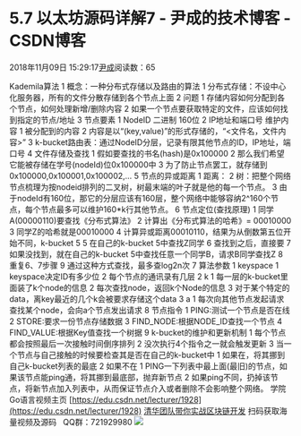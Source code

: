 
# 5.7 以太坊源码详解7 - 尹成的技术博客 - CSDN博客

2018年11月09日 15:29:17[尹成](https://me.csdn.net/yincheng01)阅读数：65


Kademila算法
1 概念：一种分布式存储以及路由的算法
1 分布式存储：不设中心化服务器，所有的文件分散存储到各个节点上面
2 问题
1 存储内容如何分配到各个节点，如何处理新增/删除内容
2 如果一个节点要获取特定的文件，应该如何找到指定的节点/地址
3 节点要素
1 NodeID 二进制 160位
2 IP地址和端口号
维护内容
1 被分配到的内容
2 内容是以“(key,value)”的形式存储的，“<文件名，文件内容>”
3 k-bucket路由表：通过NodeID分层，记录有限其他节点的ID，IP地址，端口号
4 文件存储及查找
1 假如要查找的书名(hash)是0x100000
2 那么我们希望它能被存储在学号(nodeId)位0x100000中
3 为了防止节点罢工，就存储到0x100000,0x100001,0x100002,…
5 节点的异或距离
1 距离：
2 树：把整个网络节点梳理为按nodeid排列的二叉树，树最末端的叶子就是他的每一个节点。
3 由于nodeId有160位，那它的分层应该有160层，整个网络中能够容纳2^160个节点，每个节点最多可以维护160*k行其他节点。
6 节点定位(查找原理)
1 同学A(00000110)要查找《分布式算法》
2 计算出《分布式算法的哈希》= 00010000
3 同学Z的哈希就是00010000
4 计算异或距离00010110，结果为从倒数第五位开始不同，k-bucket 5
5 在自己的k-bucket 5中查找Z同学
6 查找到之后，直接要
7 如果没找到，就在自己的k-bucket 5中查找任意一个同学B，请求B同学查找Z
8 重复6、7步骤
9 通过这种方式查找，最多查log2n次
7 算法参数
1 keyspace
1 keyspace决定ID有多少位
2 每个节点的通讯录有几层
2 k
1 每一层的k-bucket里面装了k个node的信息
2 每次查找node，返回k个Node的信息
3 对于某个特定的data，离key最近的几个k会被要求存储这个data
3 a
1 每次向其他节点发起请求查找某个node，会向a个节点发出请求
8 节点指令
1 PING:测试一个节点是否在线
2 STORE:要求一份节点存储数据
3 FIND_NODE:根据NODE_ID查找一个节点
4 FIND_VALUE:根据Key值查找一个树据
9 k-bucket的维护和更新机制
1 每个节点都会按照最后一次接触时间倒序排列
2 没次执行4个指令之一就会触发更新
3 当一个节点与自己接触的时候要检查其是否在自己的k-bucket中
1 如果在，将其挪到自己k-bucket列表的最底
2 如果不在
1 PING一下列表中最上面(最旧)的节点，如果该节点能ping通，将其挪到最底部，抛弃新节点
2 如果ping不同，扔掉该节点，将新节点加入列表中，从而保证节点介入或者删除不会影响整个网络。
学院Go语言视频主页
[https://edu.csdn.net/lecturer/1928](https://edu.csdn.net/lecturer/1928)
[清华团队带你实战区块链开发](https://ke.qq.com/course/337650?tuin=63946d38)
扫码获取海量视频及源码   QQ群：721929980
![](https://img-blog.csdnimg.cn/20181108132958856.jpg?x-oss-process=image/watermark,type_ZmFuZ3poZW5naGVpdGk,shadow_10,text_aHR0cHM6Ly9ibG9nLmNzZG4ubmV0L3lpbmNoZW5nMDE=,size_16,color_FFFFFF,t_70)

